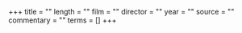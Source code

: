 +++
title = ""
length = ""
film = ""
director = ""
year = ""
source = ""
commentary = ""
terms = []
+++
